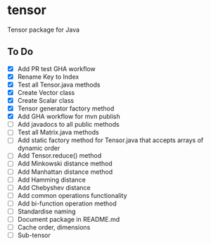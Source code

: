 # tensor
Tensor package for Java


## To Do

- [x] Add PR test GHA workflow
- [x] Rename Key to Index
- [x] Test all Tensor.java methods
- [x] Create Vector class
- [x] Create Scalar class
- [x] Tensor generator factory method
- [x] Add GHA workflow for mvn publish
- [ ] Add javadocs to all public methods
- [ ] Test all Matrix.java methods
- [ ] Add static factory method for Tensor.java that accepts arrays of dynamic order
- [ ] Add Tensor.reduce() method
- [ ] Add Minkowski distance method
- [ ] Add Manhattan distance method
- [ ] Add Hamming distance
- [ ] Add Chebyshev distance
- [ ] Add common operations functionality
- [ ] Add bi-function operation method
- [ ] Standardise naming
- [ ] Document package in README.md
- [ ] Cache order, dimensions
- [ ] Sub-tensor
